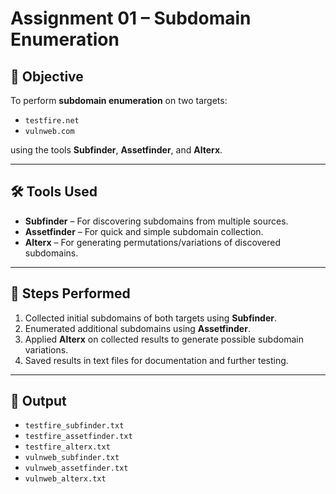 # Assignment 01 – Subdomain Enumeration

## 🎯 Objective

To perform **subdomain enumeration** on two targets:

* `testfire.net`
* `vulnweb.com`

using the tools **Subfinder**, **Assetfinder**, and **Alterx**.

---

## 🛠️ Tools Used

* **Subfinder** – For discovering subdomains from multiple sources.
* **Assetfinder** – For quick and simple subdomain collection.
* **Alterx** – For generating permutations/variations of discovered subdomains.

---

## 📌 Steps Performed

1. Collected initial subdomains of both targets using **Subfinder**.
2. Enumerated additional subdomains using **Assetfinder**.
3. Applied **Alterx** on collected results to generate possible subdomain variations.
4. Saved results in text files for documentation and further testing.

---

## 📂 Output

* `testfire_subfinder.txt`
* `testfire_assetfinder.txt`
* `testfire_alterx.txt`
* `vulnweb_subfinder.txt`
* `vulnweb_assetfinder.txt`
* `vulnweb_alterx.txt`
